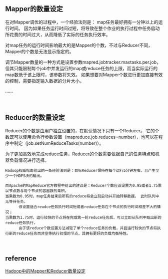## Mapper的数量设定
在对Mapper调优的过程中，一个经验法则是： map任务最好拥有一分钟以上的运行时间。 因为如果任务运行时间过短，将导致在整个作业的执行过程中任务启动所花费的时间过大，从而降低了实际的任务执行效率。

对map任务的运行时间影响最大的是Mapper的个数，不过与Reducer不同，Mapper的个数是无法显示指定的。 

调节Mapper数量的一种方式是设置参数mapred.jobtracker.maxtasks.per.job， 但其只能限制每个job中并发运行的map或reduce任务的上限，而当实际运行的map数低于该上限时，该参数将失效。 如果想要对Mapper个数进行更加直接有效的控制，需要指定输入数据的分片大小。

......

&nbsp;
## Reducer的数量设定
Reducer的个数是由用户独立设置的，在默认情况下只有一个Reducer。 它的个数既可以使用命令行参数设置（mapreduce.job.reduces=number），也可以在程序中制定（job.setNumReduceTasks(number)）。

为了更加高效地完成reduce任务，Reducer的个数需要依据自己的任务特点和机器负载情况进行选择。   
```
Hadoop权威指南给出的一条经验法则是：目标Reducer保持在每个运行5分钟左右，且产生至少一个HDFS块的输出。 

而Apache的MapReduce官方教程中给出的建议是：Reducer个数应该设置为0.95或者1.75乘以节点数与每个节点的容器数的乘积。 
当乘数为0.95时，map任务结束后所有的reduce将会立刻启动并开始转移数据， 此时队列中无等待任务，
      该设置适合reudce任务执行时间短或者reduce任务在个节点的执行时间相差不大的情况；
当乘数为1.75时，运行较快的节点将在完成第一轮reduce任务后，可以立即从队列中取出新的reduce任务执行， 
      由于该reduce个数设置方法减轻了单个reduce任务的负载，并且运行较快的节点将执行新的reduce任务而非空等执行较慢的节点，其拥有更好的负载均衡特性。
```
&nbsp;
## reference
[Hadoop中的Mapper和Reducer数量设定](https://summerisgreen.com/blog/2018-04-24-2018-04-23-hadoop%E4%B8%ADmapper%E5%92%8Creducer%E4%B8%AA%E6%95%B0%E7%9A%84%E8%AE%BE%E7%BD%AE.html)
